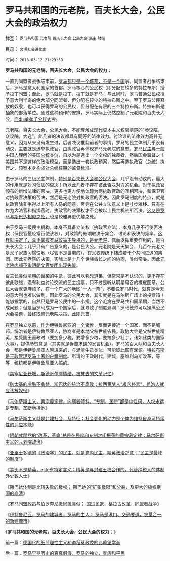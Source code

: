 # 罗马共和国的元老院，百夫长大会，公民大会的政治权力

标签： `罗马共和国` `元老院` `百夫长大会` `公民大会` `民主` `财经` 

目录： `文明社会进化史`

时间： `2013-03-12 21:23:59`

**罗马共和国的元老院，百夫长大会，公民大会的权力**；

一直到同盟者战争结束前，[罗马都只是一个城邦，不是一个国](../../../2013/3/10/亚里士多德的《政治学》研究的逻辑前提.md)家。同盟者战争结束后，罗马是意大利国家的首都。罗马核心的公民权（即分配在较多的特拉布斯）授予拉丁同盟；至此，罗马就是拉丁，拉丁就是罗马；与此同时，罗马普通公民权授予意大利半岛的绝大部分同盟者，但分配在较少的特拉布斯之中。至于罗马公民释放的奴隶，也可以获得罗马的公民权，但分配在有限的三个特拉布斯。特拉布斯是抽象的部落单位。通过这种预作的安排，罗马实际上仍然控制了元老院和百夫长大公，[而disable了公民大](../../../2013/3/7/斯巴达，雅典，迦太基，罗马的寡头和公民大会.md)会。

元老院，百夫长大会，公民大会，不能理解成现代资本主义权限清楚的“参议院，众议院，大选”。此几者的决议都具有同等的法律效力。讨论谁的法律效力高并无意义，因为从来没有发生过，后者决议推翻前者的事情。罗马的民主体制几乎没有动议，主要就是选举执政官，由执政官再体现罗马元老院的意志。[罗马民主与一般中国人理解的美国总统类似](../../../2013/3/5/两会廷议拷问“一人一票，全国普选”的动乱.md)，自以为是选出一个全权的独裁者，然后国会监督之！美国并不是这样的政治模型，而是选出一套执政预案，然后再选执政官（总统）执行之，[预案本身构成对总统任期的监督标准](../../../2012/4/26/民主不是为了选举政府，议会的目的是审核税收.md)。

由于罗马的三级民主体制，[特别是百夫长大会和公民大会](../../../2010/8/12/罗马帝国百人队长的百人队.md)，几乎没有动议的，最大的作用就是对习惯法的否决！所以此几者不存在彼此否决对方的机会。对于执政官颁布的新增法律的否决，更多也更方便地体现为两执政官政的互相否决，和保卫官对执政官决策的否决，然后是元老院对执政官的否决。因此罗马制度的特点，就是执政官除非争得以上所有人马的同意，否则在公共立法意义上是寸步难移。只有在作为大法官和指挥官时，执政官的决策权才不会被以上民主机制所否决，[这又是罗马与斯巴达相似之处，](../../../2013/3/11/罗马的国进民退，格拉古改革，同盟者战争；.md)也是较雅典更优越之处。

由于罗马三级民主机构，本身不具备立法权（执政官立法），本身几乎不行使否决权（保民官最经常行使该权），对政策的影响取决于集会、讨论和表决的频率。[这样就决定了，真正掌握罗马政策主导权的，是元老院](../../../2013/2/10/明朝的立宪，虚君，贵族，斯巴达和元老院.md)，偶而发挥重要作用的，是百夫长大会；几乎只有广告意义的，是公民大公。元老院是天天集会，几百个元老又是父子家族习惯性地（尽管不是世袭的），在父权传统下结成若干个共同进退的集团。因此元老院的决策，实际上是十几个世族酋长之间的协商，类似常委。[因此元老院内部不象明朝文官集团出现失能](../../../2013/3/2/不可能对多数人暴政实行革命.md)。

[百夫长类似清朝的世袭的牛录](../../../2008/11/3/亡于内需不振！今天仍是明朝吗？.md)，彼此可以称兄道弟，但常常是不认识的，更不存在彼此联络，没有利益讨论交流的民主投票，只不过是听从明星号召的橡皮图章。公民大会就更麻烦了，在一个广大的地区“一人一票”，不要说罗马时代，就算是今天的意大利也难以做到。因此罗马的公民大会，其实就是在马尔斯广场上的投票箱！能够投票的，自然只是罗马公民中的一小撮。这个毛病在罗马共和国早期，当然不成问题；但是当罗马成为一个国家后，就导致了制度漏洞：罗马统帅可以操纵公民大会投票，[最终取缔元老院决策，此即元首](../../../2010/8/12/“N党制”的罗马走进了死胡同.md)。

[在罗马独立以前，作为伊特鲁尼亚的一个诸侯](../../../2013/3/11/伊特鲁尼亚，罗马的建城者，罗马的主人.md)，反而更接近一个国家，而不是城邦。统治者是伊特鲁尼亚人，协商者是本地父权世族农民。政协大会是父权世族精英，接受国王垂政时（要加多少税，要增多少粮，要拉多少壮丁，诸如此类的国家大事），提供参赞意见（其实就是诉苦求饶的发言机会）。罗马的百人队和百夫长大会，都是伊特鲁尼亚人带进来的，与满清牛录类似，可能彼此颇有渊源。[特拉布斯是王政管理罗马土著的户籍制度](../../../2010/3/5/户籍制度即市政自治权是民主社会的基石.md)。所谓的王政时代，建城，塞维利乌斯改革，等等，统统都是伊特鲁尼亚人搞的。

《[美塞尼亚长城，斯德哥尔摩情结，被抹去的文革记忆](../../../2013/3/8/美塞尼亚长城，受害者情结，被抹去的文革记忆.md)》

《[迦太基的冷酷不贪婪，斯巴达的统治不腐败；拉西第梦人“艰苦朴素”，希洛人就应该被奴役](../../../2013/3/8/迦太基的冷血不贪婪，斯巴达的压迫不腐败.md)》

《[马尔萨斯主义，黄宗羲定律，向弱者倾斜，“专制，垄断”都是中性词，人权永远是专制、垄断地排他](../../../2013/3/8/马尔萨斯主义，黄宗羲定律，向弱者倾斜.md)》

《[马尔萨斯主义就是封建社会，及特征；社会变化的动力是个体为维持自身可持续性的适应本能](../../../2013/3/10/马尔萨斯主义就是封建社会及特征.md)》

《[明朝式朋党的“改革，革命”总是在民粹和专制之间振荡的黄宗羲定律；马尔萨斯主义的元老院政治](../../../2013/3/10/明朝式朋党的“改革，革命”极可能转向马尔萨斯主义的元老院政治.md)》

《[亚里士多德的《政治学》的民主，就是党内民主，精英政治之意；“民主是最坏的制度”](../../../2013/3/10/亚里士多德的《政治学》研究的逻辑前提.md)》

《[寡头不是精英，elite有特定含义；精英是与封建王权合作的，代替纳税人的体制外少数人士](../../../2013/3/10/寡头不是精英，elite不入体制，精英不谈国事.md)》

《[斯巴达体制是比较失败的极权； 斯巴达的“扩张极限”和分裂，及更大的极权帝国的崩溃](../../../2013/3/11/斯巴达是比较失败的极权.md)》

《[罗马同盟政策与伯罗奔尼撒同盟类似； 国进民退，格拉古改革，同盟者战争](../../../2013/3/11/罗马的国进民退，格拉古改革，同盟者战争；.md)》

《[伊特鲁尼亚，罗马的建城者，罗马的主人； 罗马是港口、交通要道，农垦合一的新建城市](../../../2013/3/11/伊特鲁尼亚，罗马的建城者，罗马的主人.md)》

《**罗马共和国的元老院，百夫长大会，公民大会的权力**；》



前一篇：[德国化的细节理性主义和李稻葵政委的弗赖堡学派](../../../2013/3/11/德国化的细节理性主义和李稻葵政委的弗赖堡学派.md)

后一篇：[罗马早期历史的真真假假，罗马的独立，贵族和平民](../../../2013/3/12/罗马早期历史的真真假假，罗马的独立，贵族和平民.md)